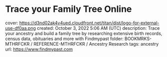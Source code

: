 # Trace your Family Tree Online

cover: https://d3nd02ak4v4ued.cloudfront.net/titan/dist/logo-for-external-use-df0aa.png
created: October 3, 2022 5:06 AM (UTC)
description: Trace your ancestry and build a family tree by researching extensive birth records, census data, obituaries and more with Findmypast
folder: BOOKMRKS-MTHRFCKR / REFERENCE-MTHRFCKR / Ancestry Research
tags: ancestry
url: https://www.findmypast.com